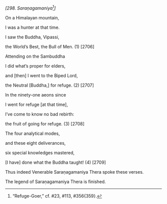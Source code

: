 *\[298. Saraṇagamaniya*[^1]*\]*

On a Himalayan mountain,

I was a hunter at that time.

I saw the Buddha, Vipassi,

the World’s Best, the Bull of Men. (1) \[2706\]

Attending on the Sambuddha

I did what’s proper for elders,

and \[then\] I went to the Biped Lord,

the Neutral \[Buddha,\] for refuge. (2) \[2707\]

In the ninety-one aeons since

I went for refuge \[at that time\],

I’ve come to know no bad rebirth:

the fruit of going for refuge. (3) \[2708\]

The four analytical modes,

and these eight deliverances,

six special knowledges mastered,

\[I have\] done what the Buddha taught! (4) \[2709\]

Thus indeed Venerable Saraṇagamaniya Thera spoke these verses.

The legend of Saraṇagamaniya Thera is finished.

[^1]: “Refuge-Goer,” cf. \#23, \#113, \#356{359}.
